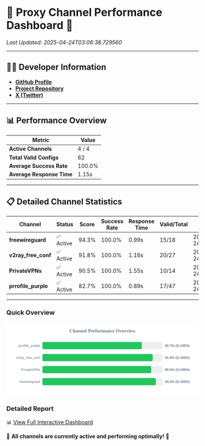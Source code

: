 # 🌟 Proxy Channel Performance Dashboard 🌟

_Last Updated: 2025-04-24T03:06:38.729560_

---

## 👩‍💻 Developer Information

- **[GitHub Profile](https://github.com/4n0nymou3)**  
- **[Project Repository](https://github.com/4n0nymou3/multi-proxy-config-fetcher)**  
- **[X (Twitter)](https://x.com/4n0nymou3)**  

---

## 📊 Performance Overview

| Metric                | Value       |
|-----------------------|-------------|
| **Active Channels**   | 4 / 4       |
| **Total Valid Configs** | 62          |
| **Average Success Rate** | 100.0%      |
| **Average Response Time** | 1.15s       |

---

## 📋 Detailed Channel Statistics

| Channel          | Status     | Score  | Success Rate | Response Time | Valid/Total | Last Success               |
|------------------|------------|--------|--------------|---------------|-------------|----------------------------|
| **freewireguard**  | ✅ Active  | 94.3%  | 100.0% | 0.99s         | 15/18       | 2025-04-24T03:06:38.727761 |
| **v2ray_free_conf**  | ✅ Active  | 91.8%  | 100.0% | 1.16s         | 20/27       | 2025-04-24T03:06:36.118300 |
| **PrivateVPNs**  | ✅ Active  | 90.5%  | 100.0% | 1.55s         | 10/14       | 2025-04-24T03:06:37.710198 |
| **prrofile_purple**  | ✅ Active  | 82.7%  | 100.0% | 0.89s         | 17/47       | 2025-04-24T03:06:34.929644 |

---

### Quick Overview
<div align="center">
  <a href="https://raw.githubusercontent.com/nullluser/NullRepo/refs/heads/main/assets/channel_stats_chart.svg">
    <img src="https://raw.githubusercontent.com/nullluser/NullRepo/refs/heads/main/assets/channel_stats_chart.svg" alt="Source Performance Statistics" width="800">
  </a>
</div>

### Detailed Report
📊 [View Full Interactive Dashboard](https://htmlpreview.github.io/?https://github.com/nullluser/NullRepo/blob/main/assets/performance_report.html)

🎉 **All channels are currently active and performing optimally!** 🎉
